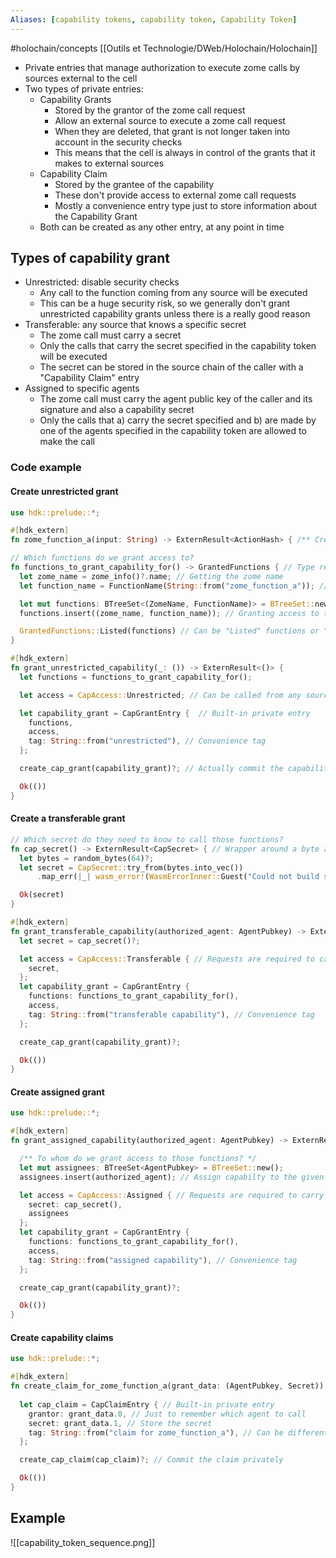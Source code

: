 ```yaml
---
Aliases: [capability tokens, capability token, Capability Token]
---
```

 #holochain/concepts 
[[Outils et Technologie/DWeb/Holochain/Holochain]]

-   Private entries that manage authorization to execute zome calls by sources external to the cell
-   Two types of private entries: 
    -   Capability Grants
        -   Stored by the grantor of the zome call request
        -   Allow an external source to execute a zome call request
        -   When they are deleted, that grant is not longer taken into account in the security checks
        -   This means that the cell is always in control of the grants that it makes to external sources
    -   Capability Claim
        -   Stored by the grantee of the capability
        -   These don't provide access to external zome call requests
        -   Mostly a convenience entry type just to store information about the Capability Grant
    -   Both can be created as any other entry, at any point in time

## Types of capability grant
-   Unrestricted: disable security checks 
    -   Any call to the function coming from any source will be executed
    -   This can be a huge security risk, so we generally don't grant unrestricted capability grants unless there is a really good reason
-   Transferable: any source that knows a specific secret 
    -   The zome call must carry a secret
    -   Only the calls that carry the secret specified in the capability token will be executed
    -   The secret can be stored in the source chain of the caller with a "Capability Claim" entry
-   Assigned to specific agents 
    -   The zome call must carry the agent public key of the caller and its signature and also a capability secret
    -   Only the calls that a) carry the secret specified and b) are made by one of the agents specified in the capability token are allowed to make the call

### Code example
#### Create unrestricted grant

``` rust
use hdk::prelude::*;

#[hdk_extern]
fn zome_function_a(input: String) -> ExternResult<ActionHash> { /** Create, create links, get, query... */ } 

// Which functions do we grant access to? 
fn functions_to_grant_capability_for() -> GrantedFunctions { // Type required by the HDK API
  let zome_name = zome_info()?.name; // Getting the zome name
  let function_name = FunctionName(String::from("zome_function_a")); // Wrapper around a "String"

  let mut functions: BTreeSet<(ZomeName, FunctionName)> = BTreeSet::new();
  functions.insert((zome_name, function_name)); // Granting access to the function in this zome

  GrantedFunctions::Listed(functions) // Can be "Listed" functions or "All" functions
}

#[hdk_extern]
fn grant_unrestricted_capability(_: ()) -> ExternResult<()> {
  let functions = functions_to_grant_capability_for();

  let access = CapAccess::Unrestricted; // Can be called from any source

  let capability_grant = CapGrantEntry {  // Built-in private entry
    functions,
    access,
    tag: String::from("unrestricted"), // Convenience tag
  };

  create_cap_grant(capability_grant)?; // Actually commit the capability

  Ok(())
}
```

#### Create a transferable grant
``` rust
// Which secret do they need to know to call those functions? 
fn cap_secret() -> ExternResult<CapSecret> { // Wrapper around a byte array
  let bytes = random_bytes(64)?;
  let secret = CapSecret::try_from(bytes.into_vec())
      .map_err(|_| wasm_error!(WasmErrorInner::Guest("Could not build secret".into())))?;

  Ok(secret)
}

#[hdk_extern]
fn grant_transferable_capability(authorized_agent: AgentPubkey) -> ExternResult<()> {
  let secret = cap_secret()?;

  let access = CapAccess::Transferable { // Requests are required to carry this secret 
    secret,
  };
  let capability_grant = CapGrantEntry {
    functions: functions_to_grant_capability_for(),
    access,
    tag: String::from("transferable capability"), // Convenience tag
  };

  create_cap_grant(capability_grant)?;

  Ok(())
}
```

#### Create assigned grant
``` rust
use hdk::prelude::*;

#[hdk_extern]
fn grant_assigned_capability(authorized_agent: AgentPubkey) -> ExternResult<()> {

  /** To whom do we grant access to those functions? */
  let mut assignees: BTreeSet<AgentPubkey> = BTreeSet::new();
  assignees.insert(authorized_agent); // Assign capabilty to the given "authorized_agent"

  let access = CapAccess::Assigned { // Requests are required to carry this secret and be signed by one of the assignees 
    secret: cap_secret(),
    assignees
  };
  let capability_grant = CapGrantEntry {
    functions: functions_to_grant_capability_for(),
    access,
    tag: String::from("assigned capability"), // Convenience tag
  };

  create_cap_grant(capability_grant)?;

  Ok(())
}
```

#### Create capability claims
``` rust
use hdk::prelude::*;

#[hdk_extern]
fn create_claim_for_zome_function_a(grant_data: (AgentPubkey, Secret)) -> ExternResult<()> {
  
  let cap_claim = CapClaimEntry { // Built-in private entry
    grantor: grant_data.0, // Just to remember which agent to call
    secret: grant_data.1, // Store the secret
    tag: String::from("claim for zome_function_a"), // Can be different from the tag in the grant
  };

  create_cap_claim(cap_claim)?; // Commit the claim privately

  Ok(())
}
```

## Example
![[capability_token_sequence.png]]